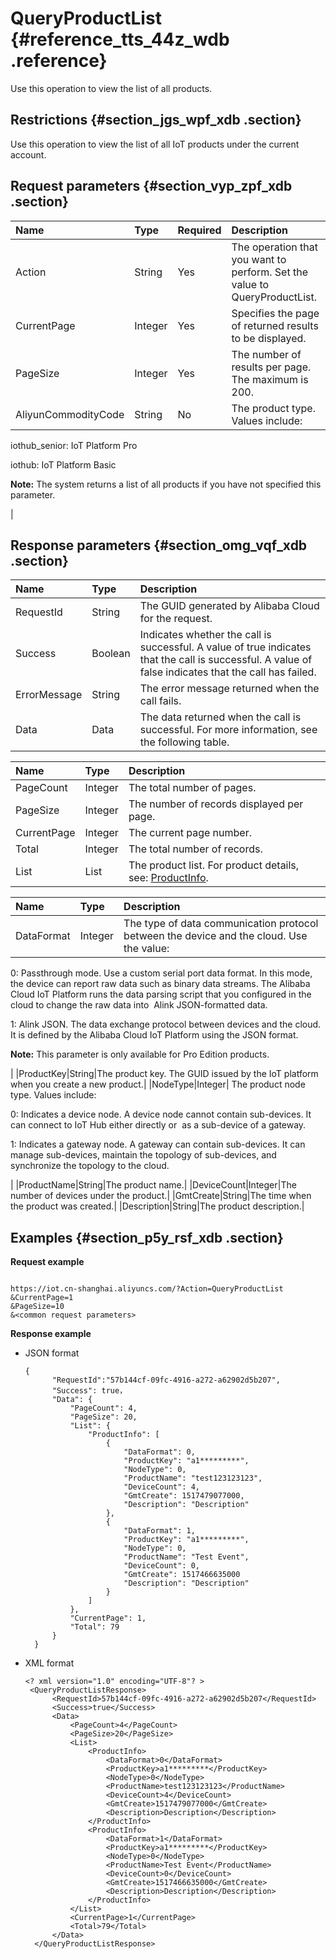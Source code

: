 # QueryProductList {#reference_tts_44z_wdb .reference}

Use this operation to view the list of all products.

## Restrictions {#section_jgs_wpf_xdb .section}

Use this operation to view the list of all IoT products under the current account.

## Request parameters {#section_vyp_zpf_xdb .section}

|Name|Type|Required|Description|
|:---|:---|:-------|:----------|
|Action|String|Yes|The operation that you want to perform. Set the value to QueryProductList.|
|CurrentPage|Integer|Yes|Specifies the page of returned results to be displayed.|
|PageSize|Integer|Yes|The number of results per page. The maximum is 200.|
|AliyunCommodityCode|String|No| The product type. Values include: 

 iothub\_senior: IoT Platform Pro

 iothub: IoT Platform Basic

 **Note:** The system returns a list of all products if you have not specified this parameter.

 |

## Response parameters {#section_omg_vqf_xdb .section}

|Name|Type|Description|
|:---|:---|:----------|
|RequestId|String|The GUID generated by Alibaba Cloud for the request.|
|Success|Boolean|Indicates whether the call is successful. A value of true indicates that the call is successful. A value of false indicates that the call has failed.|
|ErrorMessage|String|The error message returned when the call fails.|
|Data|Data|The data returned when the call is successful. For more information, see the following table.|

|Name|Type|Description|
|:---|:---|:----------|
|PageCount|Integer|The total number of pages.|
|PageSize|Integer|The number of records displayed per page.|
|CurrentPage|Integer|The current page number.|
|Total|Integer|The total number of records.|
|List|List|The product list. For product details, see: [ProductInfo](#table_zw2_xrf_xdb).|

|Name|Type|Description|
|:---|:---|:----------|
|DataFormat|Integer| The type of data communication protocol between the device and the cloud. Use the value:

 0: Passthrough mode. Use a custom serial port data format. In this mode, the device can report raw data such as binary data streams. The Alibaba Cloud IoT Platform runs the data parsing script that you configured in the cloud to change the raw data into  Alink JSON-formatted data.

 1: Alink JSON. The data exchange protocol between devices and the cloud. It is defined by the Alibaba Cloud IoT Platform using the JSON format.

 **Note:** This parameter is only available for Pro Edition products.

 |
|ProductKey|String|The product key. The GUID issued by the IoT platform when you create a new product.|
|NodeType|Integer| The product node type. Values include: 

 0: Indicates a device node. A device node cannot contain sub-devices. It can connect to IoT Hub either directly or  as a sub-device of a gateway.

 1: Indicates a gateway node. A gateway can contain sub-devices. It can manage sub-devices, maintain the topology of sub-devices, and synchronize the topology to the cloud.

 |
|ProductName|String|The product name.|
|DeviceCount|Integer|The number of devices under the product.|
|GmtCreate|String|The time when the product was created.|
|Description|String|The product description.|

## Examples {#section_p5y_rsf_xdb .section}

**Request example**

```

https://iot.cn-shanghai.aliyuncs.com/?Action=QueryProductList
&CurrentPage=1
&PageSize=10
&<common request parameters>
```

**Response example**

-   JSON format

    ```
    {
          "RequestId":"57b144cf-09fc-4916-a272-a62902d5b207",
          "Success": true，
          "Data": {
              "PageCount": 4,
              "PageSize": 20,
              "List": {
                  "ProductInfo": [
                      {
                          "DataFormat": 0,
                          "ProductKey": "a1*********",
                          "NodeType": 0,
                          "ProductName": "test123123123",
                          "DeviceCount": 4,
                          "GmtCreate": 1517479077000,
                          "Description": "Description"
                      },
                      {
                          "DataFormat": 1,
                          "ProductKey": "a1*********",
                          "NodeType": 0,
                          "ProductName": "Test Event",
                          "DeviceCount": 0,
                          "GmtCreate": 1517466635000
                          "Description": "Description"
                      }
                  ]
              },
              "CurrentPage": 1,
              "Total": 79
          }
      }
    ```

-   XML format

    ```
    <? xml version="1.0" encoding="UTF-8"? >
     <QueryProductListResponse>
          <RequestId>57b144cf-09fc-4916-a272-a62902d5b207</RequestId>
          <Success>true</Success>
          <Data>
              <PageCount>4</PageCount>
              <PageSize>20</PageSize>
              <List>
                  <ProductInfo>
                      <DataFormat>0</DataFormat>
                      <ProductKey>a1*********</ProductKey>
                      <NodeType>0</NodeType>
                      <ProductName>test123123123</ProductName>
                      <DeviceCount>4</DeviceCount>
                      <GmtCreate>1517479077000</GmtCreate>
                      <Description>Description</Description>
                  </ProductInfo>
                  <ProductInfo>
                      <DataFormat>1</DataFormat>
                      <ProductKey>a1*********</ProductKey>
                      <NodeType>0</NodeType>
                      <ProductName>Test Event</ProductName>
                      <DeviceCount>0</DeviceCount>
                      <GmtCreate>1517466635000</GmtCreate>
                      <Description>Description</Description>
                  </ProductInfo>
              </List>
              <CurrentPage>1</CurrentPage>
              <Total>79</Total>
          </Data>
      </QueryProductListResponse>
    ```


